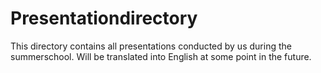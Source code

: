# Presentationdirectory

This directory contains all presentations conducted by us during the summerschool. 
Will be translated into English at some point in the future.
